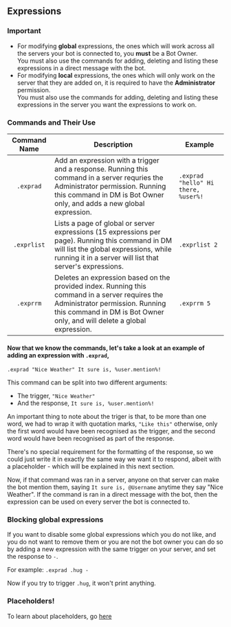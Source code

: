 ## Expressions

### Important

- For modifying **global** expressions, the ones which will work across all the servers your bot is connected to, you **must** be a Bot Owner.  
  You must also use the commands for adding, deleting and listing these expressions in a direct message with the bot.
- For modifying **local** expressions, the ones which will only work on the server that they are added on, it is required to have the **Administrator** permission.  
  You must also use the commands for adding, deleting and listing these expressions in the server you want the expressions to work on.

### Commands and Their Use

| Command Name | Description                                                                                                                                                                                                                                                                                | Example                          |
| :----------: | ------------------------------------------------------------------------------------------------------------------------------------------------------------------------------------------------------------------------------------------------------------------------------------------ | -------------------------------- |
|    `.exprad`    | Add an expression with a trigger and a response. Running this command in a server requries the Administrator permission. Running this command in DM is Bot Owner only, and adds a new global expression. | `.exprad "hello" Hi there, %user%!` |
|    `.exprlist`    | Lists a page of global or server expressions (15 expressions per page). Running this command in DM will list the global expressions, while running it in a server will list that server's expressions.                                                                      | `.exprlist 2`                         |
|    `.exprrm`    | Deletes an expression based on the provided index. Running this command in a server requires the Administrator permission. Running this command in DM is Bot Owner only, and will delete a global expression.                                                                     | `.exprrm 5`                         |

#### Now that we know the commands, let's take a look at an example of adding an expression with `.exprad`,

`.exprad "Nice Weather" It sure is, %user.mention%!`

This command can be split into two different arguments:

- The trigger, `"Nice Weather"`
- And the response, `It sure is, %user.mention%!`

An important thing to note about the triger is that, to be more than one word, we had to wrap it with quotation marks, `"Like this"` otherwise, only the first word would have been recognised as the trigger, and the second word would have been recognised as part of the response.

There's no special requirement for the formatting of the response, so we could just write it in exactly the same way we want it to respond, albeit with a placeholder - which will be explained in this next section.

Now, if that command was ran in a server, anyone on that server can make the bot mention them, saying `It sure is, @Username` anytime they say "Nice Weather". If the command is ran in a direct message with the bot, then the expression can be used on every server the bot is connected to.

### Blocking global expressions

If you want to disable some global expressions which you do not like, and you do not want to remove them or you are not the bot owner you can do so by adding a new expression with the same trigger on your server, and set the response to `-`.

For example:
`.exprad .hug -`

Now if you try to trigger `.hug`, it won't print anything.

### Placeholders!

To learn about placeholders, go [here](Placeholders.md)
